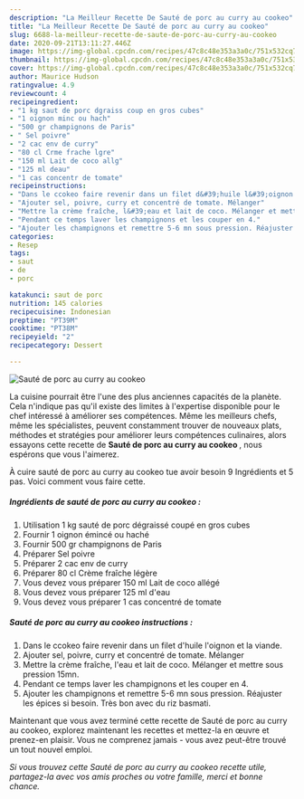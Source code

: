 ```yaml
---
description: "La Meilleur Recette De Sauté de porc au curry au cookeo"
title: "La Meilleur Recette De Sauté de porc au curry au cookeo"
slug: 6688-la-meilleur-recette-de-saute-de-porc-au-curry-au-cookeo
date: 2020-09-21T13:11:27.446Z
image: https://img-global.cpcdn.com/recipes/47c8c48e353a3a0c/751x532cq70/saute-de-porc-au-curry-au-cookeo-photo-principale-de-la-recette.jpg
thumbnail: https://img-global.cpcdn.com/recipes/47c8c48e353a3a0c/751x532cq70/saute-de-porc-au-curry-au-cookeo-photo-principale-de-la-recette.jpg
cover: https://img-global.cpcdn.com/recipes/47c8c48e353a3a0c/751x532cq70/saute-de-porc-au-curry-au-cookeo-photo-principale-de-la-recette.jpg
author: Maurice Hudson
ratingvalue: 4.9
reviewcount: 4
recipeingredient:
- "1 kg saut de porc dgraiss coup en gros cubes"
- "1 oignon minc ou hach"
- "500 gr champignons de Paris"
- " Sel poivre"
- "2 cac env de curry"
- "80 cl Crme frache lgre"
- "150 ml Lait de coco allg"
- "125 ml deau"
- "1 cas concentr de tomate"
recipeinstructions:
- "Dans le ccokeo faire revenir dans un filet d&#39;huile l&#39;oignon et la viande."
- "Ajouter sel, poivre, curry et concentré de tomate. Mélanger"
- "Mettre la crème fraîche, l&#39;eau et lait de coco. Mélanger et mettre sous pression 15mn."
- "Pendant ce temps laver les champignons et les couper en 4."
- "Ajouter les champignons et remettre 5-6 mn sous pression. Réajuster les épices si besoin. Très bon avec du riz basmati."
categories:
- Resep
tags:
- saut
- de
- porc

katakunci: saut de porc 
nutrition: 145 calories
recipecuisine: Indonesian
preptime: "PT39M"
cooktime: "PT38M"
recipeyield: "2"
recipecategory: Dessert

---
```



![Sauté de porc au curry au cookeo](https://img-global.cpcdn.com/recipes/47c8c48e353a3a0c/751x532cq70/saute-de-porc-au-curry-au-cookeo-photo-principale-de-la-recette.jpg)

La cuisine pourrait être l'une des plus anciennes capacités de la planète. Cela n'indique pas qu'il existe des limites à l'expertise disponible pour le chef intéressé à améliorer ses compétences. Même les meilleurs chefs, même les spécialistes, peuvent constamment trouver de nouveaux plats, méthodes et stratégies pour améliorer leurs compétences culinaires, alors essayons cette recette de <strong> Sauté de porc au curry au cookeo </strong>, nous espérons que vous l'aimerez.

<!--inarticleads1-->

À cuire sauté de porc au curry au cookeo tue avoir besoin 9 Ingrédients et 5 pas. Voici comment vous faire cette.

##### Ingrédients de sauté de porc au curry au cookeo :

1. Utilisation 1 kg sauté de porc dégraissé coupé en gros cubes
1. Fournir 1 oignon émincé ou haché
1. Fournir 500 gr champignons de Paris
1. Préparer  Sel poivre
1. Préparer 2 cac env de curry
1. Préparer 80 cl Crème fraîche légère
1. Vous devez vous préparer 150 ml Lait de coco allégé
1. Vous devez vous préparer 125 ml d&#39;eau
1. Vous devez vous préparer 1 cas concentré de tomate




<!--inarticleads2-->

##### Sauté de porc au curry au cookeo instructions :

1. Dans le ccokeo faire revenir dans un filet d&#39;huile l&#39;oignon et la viande.
1. Ajouter sel, poivre, curry et concentré de tomate. Mélanger
1. Mettre la crème fraîche, l&#39;eau et lait de coco. Mélanger et mettre sous pression 15mn.
1. Pendant ce temps laver les champignons et les couper en 4.
1. Ajouter les champignons et remettre 5-6 mn sous pression. Réajuster les épices si besoin. Très bon avec du riz basmati.




<!--inarticleads1-->

<p>
Maintenant que vous avez terminé cette recette de Sauté de porc au curry au cookeo, explorez maintenant les recettes et mettez-la en œuvre et prenez-en plaisir. Vous ne comprenez jamais - vous avez peut-être trouvé un tout nouvel emploi.
</p>

<p>
<i>Si vous trouvez cette Sauté de porc au curry au cookeo recette utile, partagez-la avec vos amis proches ou votre famille, merci et bonne chance.</i>
</p>
